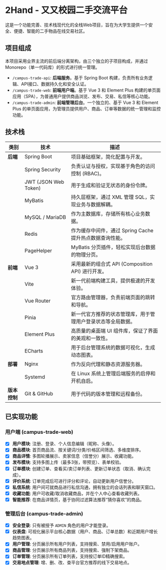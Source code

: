# 2Hand - 又又校园二手交流平台

这是一个功能完善、技术栈现代化的全栈Web项目，旨在为大学生提供一个安全、便捷、智能的二手物品在线交易社区。

## 项目组成

本项目采用业界主流的前后端分离架构，由三个独立的子项目构成，并通过 Monorepo（单一代码库）的形式进行统一管理。

- `/campus-trade-api`: **后端服务**。基于 Spring Boot 构建，负责所有业务逻辑、API接口、数据持久化和安全认证。
- `/campus-trade-web`: **前端用户端**。基于 Vue 3 和 Element Plus 构建的单页面应用（SPA），为普通用户提供商品浏览、发布、交易、私信等核心功能。
- `/campus-trade-admin`: **前端管理后台**。一个独立的、基于 Vue 3 和 Element Plus 的单页面应用，为管理员提供用户、商品、订单等数据的统一管理和监控功能。

## 技术栈

| **类别**     | **技术**             | **描述**                                                     |
| ------------ | -------------------- | ------------------------------------------------------------ |
| **后端**     | Spring Boot          | 项目基础框架，简化配置与开发。                               |
|              | Spring Security      | 负责认证与授权，实现基于角色的访问控制 (RBAC)。              |
|              | JWT (JSON Web Token) | 用于生成和验证无状态的身份令牌。                             |
|              | MyBatis              | 持久层框架，通过 XML 管理 SQL，实现业务与数据解耦。          |
|              | MySQL / MariaDB      | 作为主数据库，存储所有核心业务数据。                         |
|              | Redis                | 作为缓存中间件，通过 Spring Cache 提升热点数据查询性能。     |
|              | PageHelper           | MyBatis 分页插件，轻松实现后台数据的物理分页。               |
| **前端**     | Vue 3                | 采用最新的组合式 API (Composition API) 进行开发。            |
|              | Vite                 | 新一代前端构建工具，提供极速的开发体验。                     |
|              | Vue Router           | 官方路由管理器，负责前端页面的跳转和导航。                   |
|              | Pinia                | 新一代官方推荐的状态管理库，用于管理用户登录状态等全局数据。 |
|              | Element Plus         | 高质量的桌面端 UI 组件库，保证了界面的美观和一致性。         |
|              | ECharts              | 用于后台管理系统的数据可视化，生成动态图表。                 |
| **部署**     | Nginx                | 作为反向代理和静态资源服务器。                               |
|              | Systemd              | 在 Linux 系统上管理后端服务的启停和开机自启。                |
| **版本控制** | Git & GitHub         | 用于代码的版本管理和远程备份。                               |

## 已实现功能

### 用户端 (campus-trade-web)

- [x] **用户模块**: 注册、登录、个人信息编辑（昵称、头像）。
- [x] **商品模块**: 首页商品流、按关键词/分类/价格区间筛选、多维度排序。
- [x] **商品详情**: 多图轮播展示、卖家信息（信誉分）展示、收藏功能。
- [x] **发布模块**: 支持多图上传（最多3张，带预览）、表单校验。
- [x] **订单模块**: 创建订单、查看买/卖订单列表、更新订单状态（取消、确认完成）。
- [x] **评价系统**: 订单完成后可进行评分和评论，自动更新用户信誉分。
- [x] **私信系统**: 用户间可就商品进行私信沟通，拥有独立的会话列表和聊天窗口。
- [x] **收藏功能**: 用户可收藏/取消收藏商品，并在个人中心查看收藏列表。
- [x] **智能推荐**: 在商品详情页，基于协同过滤算法推荐“猜你喜欢”的商品。

### 管理后台 (campus-trade-admin)

- [x] **安全登录**: 只有被授予 `ADMIN` 角色的用户才能登录。
- [x] **仪表盘**: 可视化展示平台核心数据（用户、商品、订单总数）和近期用户增长趋势图表。
- [x] **用户管理**: 分页展示所有用户列表，支持搜索、禁用/启用用户账户。
- [x] **商品管理**: 分页展示所有商品列表，支持搜索、强制下架商品。
- [x] **订单管理**: 分页展示所有订单列表，支持按订单ID精确搜索。
- [x] **交易地点管理**: 增、删、改、查平台官方推荐的线下交易地点。
